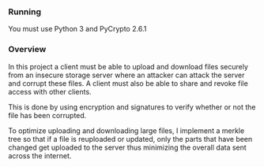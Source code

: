 ### Running

You must use Python 3 and PyCrypto 2.6.1

### Overview

In this project a client must be able to upload and download files securely from an insecure storage server where an attacker can attack the server and corrupt these files. A client must also be able to share and revoke file access with other clients. 

This is done by using encryption and signatures to verify whether or not the file has been corrupted.

To optimize uploading and downloading large files, I implement a merkle tree so that if a file is reuploaded or updated, only the parts that have been changed get uploaded to the server thus minimizing the overall data sent across the internet.
